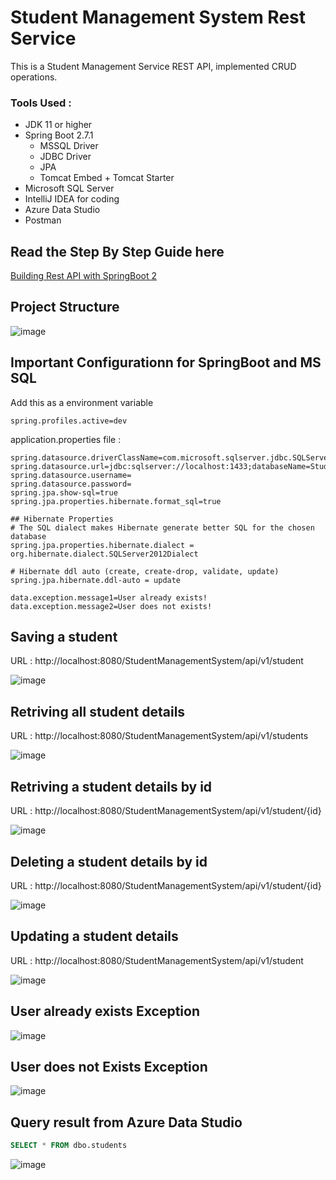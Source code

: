 # Student Management System Rest Service

This is a Student Management Service REST API, implemented CRUD operations.

### Tools Used :

- JDK 11 or higher
- Spring Boot 2.7.1
  - MSSQL Driver
  - JDBC Driver
  - JPA
  - Tomcat Embed + Tomcat Starter
- Microsoft SQL Server
- IntelliJ IDEA for coding
- Azure Data Studio
- Postman

## Read the Step By Step Guide here 
[Building Rest API with SpringBoot 2](https://medium.com/@pranoy8086/building-rest-api-with-springboot-2-9bd89fb308b0)

## Project Structure

![image](https://github.com/developersview/student-management-system-rest-service/blob/master/screenshots/projectstructure.png)

## Important Configurationn for SpringBoot and MS SQL

Add this as a environment variable

```properties
spring.profiles.active=dev
```

application.properties file :

```properties
spring.datasource.driverClassName=com.microsoft.sqlserver.jdbc.SQLServerDriver
spring.datasource.url=jdbc:sqlserver://localhost:1433;databaseName=StudentDB;encrypt=true;trustServerCertificate=true;
spring.datasource.username=
spring.datasource.password=
spring.jpa.show-sql=true
spring.jpa.properties.hibernate.format_sql=true

## Hibernate Properties
# The SQL dialect makes Hibernate generate better SQL for the chosen database
spring.jpa.properties.hibernate.dialect = org.hibernate.dialect.SQLServer2012Dialect

# Hibernate ddl auto (create, create-drop, validate, update)
spring.jpa.hibernate.ddl-auto = update

data.exception.message1=User already exists!
data.exception.message2=User does not exists!
```

## Saving a student

URL : http://localhost:8080/StudentManagementSystem/api/v1/student

![image](https://github.com/developersview/student-management-system-rest-service/blob/master/screenshots/savestudent.png)

## Retriving all student details

URL : http://localhost:8080/StudentManagementSystem/api/v1/students

![image](https://github.com/developersview/student-management-system-rest-service/blob/master/screenshots/getallstudents.png)

## Retriving a student details by id

URL : http://localhost:8080/StudentManagementSystem/api/v1/student/{id}

![image](https://github.com/developersview/student-management-system-rest-service/blob/master/screenshots/getstudentbyid.png)

## Deleting a student details by id

URL : http://localhost:8080/StudentManagementSystem/api/v1/student/{id}

![image](https://github.com/developersview/student-management-system-rest-service/blob/master/screenshots/deletestudent.png)

## Updating a student details

URL : http://localhost:8080/StudentManagementSystem/api/v1/student

![image](https://github.com/developersview/student-management-system-rest-service/blob/master/screenshots/updatestudent.png)

## User already exists Exception

![image](https://github.com/developersview/student-management-system-rest-service/blob/master/screenshots/useralreadyexist.png)

## User does not Exists Exception

![image](https://github.com/developersview/student-management-system-rest-service/blob/master/screenshots/userdoesnotexits.png)

## Query result from Azure Data Studio

```sql
SELECT * FROM dbo.students
```

![image](https://github.com/developersview/student-management-system-rest-service/blob/master/screenshots/azuredatastudio.png)
